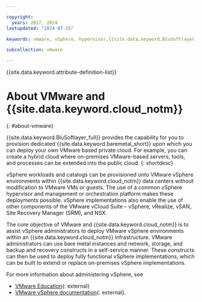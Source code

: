 ```yaml
---

copyright:
  years: 2017, 2024
lastupdated: "2024-07-25"

keywords: vmware, vSphere, hypervisor,{{site.data.keyword.BluSoftlayer_full}}, {{site.data.keyword.cloud_notm}}, {{site.data.keyword.baremetal_short}},

subcollection: vmware

---
```


{{site.data.keyword.attribute-definition-list}}

# About VMware and {{site.data.keyword.cloud_notm}}
{: #about-vmware}

{{site.data.keyword.BluSoftlayer_full}} provides the capability for you to provision dedicated {{site.data.keyword.baremetal_short}} upon which you can deploy your own VMware based private cloud. For example, you can create a hybrid cloud where on-premises VMware-based servers, tools, and processes can be extended into the public cloud.
{: shortdesc}

vSphere workloads and catalogs can be provisioned onto VMware vSphere environments within {{site.data.keyword.cloud_notm}} data centers without modification to VMware VMs or guests. The use of a common vSphere hypervisor and management or orchestration platform makes these deployments possible. vSphere implementations also enable the use of other components of the VMware vCloud Suite – vSphere, vRealize, vSAN, Site Recovery Manager (SRM), and NSX.

The core objective of VMware and {{site.data.keyword.cloud_notm}} is to assist vSphere administrators to deploy VMware vSphere environments within an {{site.data.keyword.cloud_notm}} infrastructure. VMware administrators can use bare metal instances and network, storage, and backup and recovery constructs in a self-service manner. These constructs can then be used to deploy fully functional vSphere implementations, which can be built to extend or replace on-premises vSphere implementations.

For more information about administering vSphere, see

* [VMware Education](https://www.broadcom.com/support/education/vmware){: external}
* [VMware vSphere documentation](https://docs.vmware.com/en/VMware-vSphere/index.html){: external}.
